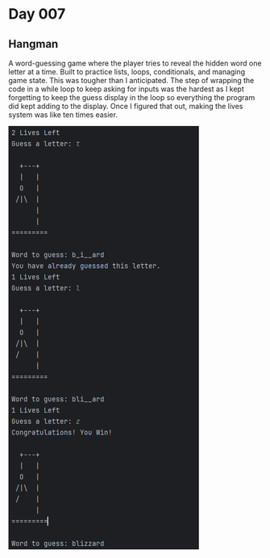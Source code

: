 # Day 007

## Hangman
A word-guessing game where the player tries to reveal the hidden word one letter at a time.
Built to practice lists, loops, conditionals, and managing game state.
This was tougher than I anticipated. The step of wrapping the code in a while loop to keep asking for inputs was the hardest
as I kept forgetting to keep the guess display in the loop so everything the program did kept adding to the display.
Once I figured that out, making the lives system was like ten times easier.

![Hangman Screenshot](images/hangman.png)
